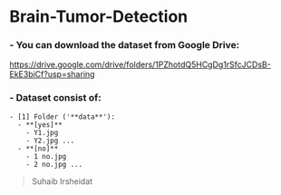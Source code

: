 # Brain-Tumor-Detection  
  
### - You can download the dataset from Google Drive:  
https://drive.google.com/drive/folders/1PZhotdQ5HCgDg1rSfcJCDsB-EkE3biCf?usp=sharing  
  
### - Dataset consist of:  
```
- [1] Folder ('**data**'):
  - **[yes]**
    - Y1.jpg
    - Y2.jpg ...
  - **[no]**
    - 1 no.jpg
    - 2 no.jpg ...
```
> Suhaib Irsheidat
